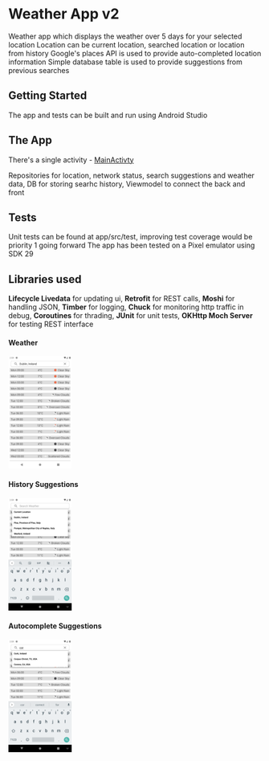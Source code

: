 # Weather App v2
Weather app which displays the weather over 5 days for your selected location
Location can be current location, searched location or location from history
Google's places API is used to provide auto-completed location information
Simple database table is used to provide suggestions from previous searches

## Getting Started
The app and tests can be built and run using Android Studio

## The App
There's a single activity - [MainActivty](app/src/main/java/com/marklynch/weather/ui/activity/MainActivity.kt)

Repositories for location, network status, search suggestions and weather data, 
DB for storing searhc history, 
Viewmodel to connect the back and front

## Tests
Unit tests can be found at app/src/test, improving test coverage would be priority 1 going forward
The app has been tested on a Pixel emulator using SDK 29

## Libraries used
**Lifecycle Livedata** for updating ui, **Retrofit** for REST calls, **Moshi** for handling JSON, **Timber** for logging, **Chuck** for monitoring http traffic in debug, **Coroutines** for thrading, **JUnit** for unit tests, **OKHttp Moch Server** for testing REST interface

#### Weather
<img src="weather.png" width="25%" height="25%">

#### History Suggestions
<img src="history_suggestions.png" width="25%" height="25%">

#### Autocomplete Suggestions
<img src="autocomplete_suggestions.png" width="25%" height="25%">
